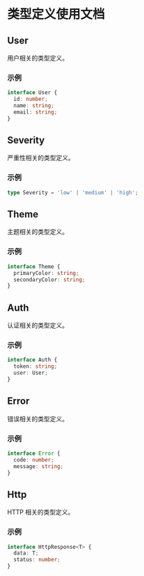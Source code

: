 # 类型定义使用文档

## User
用户相关的类型定义。

### 示例
```typescript
interface User {
  id: number;
  name: string;
  email: string;
}
```

## Severity
严重性相关的类型定义。

### 示例
```typescript
type Severity = 'low' | 'medium' | 'high';
```

## Theme
主题相关的类型定义。

### 示例
```typescript
interface Theme {
  primaryColor: string;
  secondaryColor: string;
}
```

## Auth
认证相关的类型定义。

### 示例
```typescript
interface Auth {
  token: string;
  user: User;
}
```

## Error
错误相关的类型定义。

### 示例
```typescript
interface Error {
  code: number;
  message: string;
}
```

## Http
HTTP 相关的类型定义。

### 示例
```typescript
interface HttpResponse<T> {
  data: T;
  status: number;
}
``` 